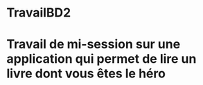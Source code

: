 # TravailBD2
# Travail de mi-session sur une application qui permet de lire un livre dont vous êtes le héro
